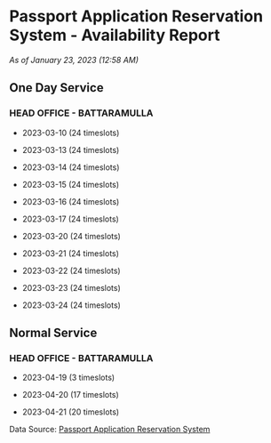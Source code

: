 # Passport Application Reservation System - Availability Report

*As of January 23, 2023 (12:58 AM)*

## One Day Service

### HEAD OFFICE - BATTARAMULLA

* 2023-03-10 (24 timeslots)

* 2023-03-13 (24 timeslots)

* 2023-03-14 (24 timeslots)

* 2023-03-15 (24 timeslots)

* 2023-03-16 (24 timeslots)

* 2023-03-17 (24 timeslots)

* 2023-03-20 (24 timeslots)

* 2023-03-21 (24 timeslots)

* 2023-03-22 (24 timeslots)

* 2023-03-23 (24 timeslots)

* 2023-03-24 (24 timeslots)

## Normal Service

### HEAD OFFICE - BATTARAMULLA

* 2023-04-19 (3 timeslots)

* 2023-04-20 (17 timeslots)

* 2023-04-21 (20 timeslots)

Data Source: [Passport Application Reservation System](https://eservices.immigration.gov.lk:8443/appointment/pages/reservationApplication.xhtml)